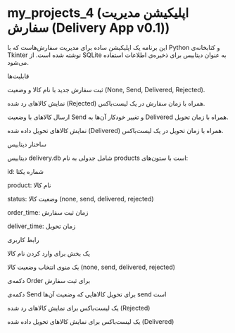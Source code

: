 # my_projects_4 (اپلیکیشن مدیریت سفارش (Delivery App v0.1))

این برنامه یک اپلیکیشن ساده برای مدیریت سفارش‌هاست که با Python و کتابخانه‌ی Tkinter نوشته شده است.
از SQLite به عنوان دیتابیس برای ذخیره‌ی اطلاعات استفاده می‌شود.

قابلیت‌ها

ثبت سفارش جدید با نام کالا و وضعیت (None, Send, Delivered, Rejected).

نمایش کالاهای رد شده (Rejected) همراه با زمان سفارش در یک لیست‌باکس.

ارسال کالاهای با وضعیت Send و تغییر خودکار آن‌ها به Delivered همراه با زمان تحویل.

نمایش کالاهای تحویل داده شده (Delivered) همراه با زمان تحویل در یک لیست‌باکس.

ساختار دیتابیس

دیتابیس delivery.db شامل جدولی به نام products است با ستون‌های:

id: شماره یکتا

product: نام کالا

status: وضعیت کالا (none, send, delivered, rejected)

order_time: زمان ثبت سفارش

deliver_time: زمان تحویل

رابط کاربری

یک بخش برای وارد کردن نام کالا

یک منوی انتخاب وضعیت کالا (none, send, delivered, rejected)

دکمه‌ی Order برای ثبت سفارش

دکمه‌ی Send برای تحویل کالاهایی که وضعیت آن‌ها send است

یک لیست‌باکس برای نمایش کالاهای رد شده (Rejected)

یک لیست‌باکس برای نمایش کالاهای تحویل داده شده (Delivered)
